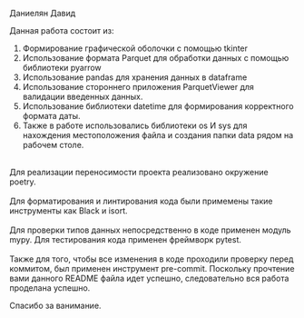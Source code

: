 Даниелян Давид

Данная работа состоит из:

1. Формирование графической оболочки с помощью tkinter
2. Использование формата Parquet для обработки данных с помощью библиотеки pyarrow
3. Использование pandas для хранения данных в dataframe
4. Использование стороннего приложения ParquetViewer для валидации введенных данных.
5. Использование библиотеки datetime для формирования корректного формата даты.
6. Также в работе использовались библиотеки os И sys для нахождения местоположения файла и создания папки data рядом на рабочем столе.<br><br>

Для реализации переносимости проекта реализовано окружение poetry. <br><br>Для форматирования и линтирования кода были примемены такие инструменты как Black и isort. 
<br><br>Для проверки типов данных непосредственно в коде применен модуль mypy.
Для тестирования кода применен фреймворк pytest. 
<br><br>Также для того, чтобы все изменения в коде проходили проверку перед коммитом, был применен инструмент pre-commit. Поскольку прочтение вами данного README файла идет успешно, следовательно вся работа проделана успешно.



Спасибо за ванимание.
